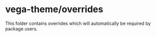 # vega-theme/overrides

This folder contains overrides which will automatically be required by package users.
